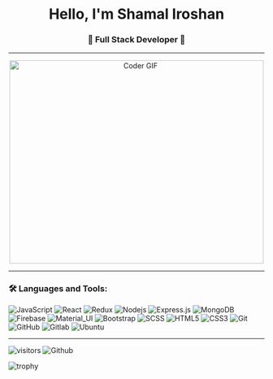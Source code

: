 <h1 align="center"> Hello, I'm Shamal Iroshan</h1>
<h3 align="center">🚀 Full Stack Developer 🚀</h3>

----

<p align="center">

  <img src="https://media.giphy.com/media/SWoSkN6DxTszqIKEqv/giphy.gif" alt="Coder GIF" width="500" height="400">

</p>

----

### 🛠️ Languages and Tools:

![JavaScript](https://img.shields.io/badge/-JavaScript-black?style=flat-square&logo=javascript)
![React](https://img.shields.io/badge/-React-black?style=flat-square&logo=react)
![Redux](https://img.shields.io/badge/-Redux-black?style=flat-square&logo=Redux)
![Nodejs](https://img.shields.io/badge/-Nodejs-black?style=flat-square&logo=Node.js)
![Express.js](https://img.shields.io/badge/-Express-black?style=flat-square&logo=expressjs)
![MongoDB](https://img.shields.io/badge/-MongoDB-black?style=flat-square&logo=mongodb)
![Firebase](https://img.shields.io/badge/-Firebase-black?style=flat-square&logo=Firebase)
![Material_UI](https://img.shields.io/badge/-Material_UI-black?style=flat-square&logo=material-ui)
![Bootstrap](https://img.shields.io/badge/-Bootstrap-black?style=flat-square&logo=bootstrap)
![SCSS](https://img.shields.io/badge/-SCSS-black?style=flat-square&logo=SASS)
![HTML5](https://img.shields.io/badge/-HTML5-black?style=flat-square&logo=html5&logoColor=white)
![CSS3](https://img.shields.io/badge/-CSS3-black?style=flat-square&logo=css3)
![Git](https://img.shields.io/badge/-Git-black?style=flat-square&logo=git)
![GitHub](https://img.shields.io/badge/-GitHub-black?style=flat-square&logo=github)
![Gitlab](https://img.shields.io/badge/-Gitlab-black?style=flat-square&logo=gitlab)
![Ubuntu](https://img.shields.io/badge/-Ubuntu-black?style=flat-square&logo=ubuntu)

----

![visitors](https://visitor-badge.laobi.icu/badge?page_id=shamal-iroshan) ![Github](https://img.shields.io/github/followers/shamal-iroshan?label=Follow&style=social)

![trophy](https://github-profile-trophy.vercel.app/?username=shamal-iroshan&row=1&column=4&margin-w=15)

<!-- <p align="left">
  <a href="https://app.daily.dev/shamalIroshan">
    <img src="https://github.com/shamal-iroshan/shamal-iroshan/blob/main/devcard.svg" width="200" alt="shamal iroshan's Dev Card"/>
  </a>
</p -->
